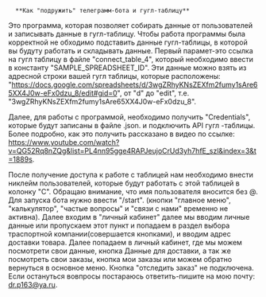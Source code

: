       **Как "подружить" телеграмм-бота и гугл-таблицу**
Это программа, которая позволяет собирать данные от пользователей и записывать данные в гугл-таблицу. Чтобы работа программы была корректной не обходимо подставить данные гугл-таблицы, в которой вы будуту работать и складывать данные. Первый парамет-это ссылка на гугл таблицу в файле "connect_table_4", который необходимо ввести в константу "SAMPLE_SPREADSHEET_ID". Эти данные можно взять из адресной строки вашей гугл таблицы, которые расположены: "https://docs.google.com/spreadsheets/d/3wgZRhyKNsZEXfm2fumy1sAre65XX4J0w-eFx0dzu_8/edit#gid=0", от "d" до "edit", т.е. "3wgZRhyKNsZEXfm2fumy1sAre65XX4J0w-eFx0dzu_8".

Далее, для работы с программой, необходимо получить "Credentials", которые будут записаны в файле .json. и подключить API гугл -таблицы. Более подробно, как это получить рассказано в видео по ссылке: https://www.youtube.com/watch?v=QG52Rq8nZQg&list=PL4nn95gge4RAPJeujoCrUd3yh7hfE_szl&index=3&t=1889s.

После получение доступа к работе с таблицей нам необходимо внести никлейм пользователей, которые будут работать с этой таблицей в колонку "С". Обращаю внимание, что имя пользователя вносится без @.
Для запуска бота нужно ввести "/start". (кнопки "главное меню", "калькулятор", "частые вопросы" и "связи с нами" временно не активна). Далее входим в "личный кабинет" далее мы вводим личные данные или пропускаем этот пункт и попадаем в раздел выбора траспортной компании(совершается кнопками), и вводим адрес доставки товара. Далее попадаем в личный кабинет, где мы можем посмотрети свои данные, кнопка Данные для доставки, а так же посмотреть свои заказы, кнопка мои заказы или можем обратно вернуться в основное меню. Кнопка "отследить заказ" не подключена. Если остануться вовпросы постараюсь ответить-пишите на мою почту: dr.p163@ya.ru.